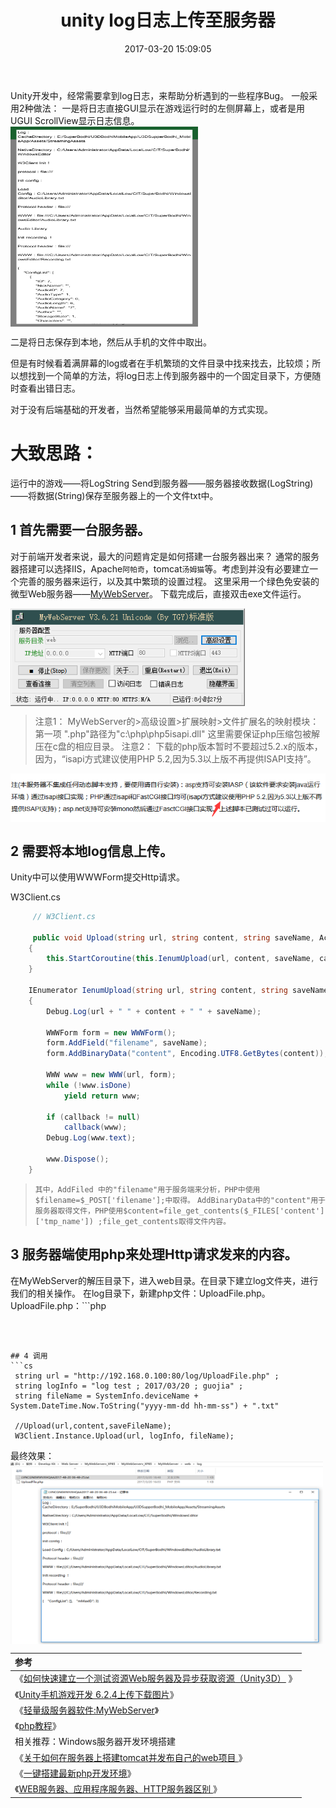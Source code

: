﻿---
title: unity log日志上传至服务器
date: 2017-03-20 15:09:05
tags: [Unity]
---

 Unity开发中，经常需要拿到log日志，来帮助分析遇到的一些程序Bug。
 一般采用2种做法：
 一是将日志直接GUI显示在游戏运行时的左侧屏幕上，或者是用UGUI ScrollView显示日志信息。
 <img src = "unity-log/log ugui.png" width = "300" height="320" align="center" title="log信息默认隐藏，双击屏幕时显示，再点击log界面的黑边时关闭"/>

 二是将日志保存到本地，然后从手机的文件中取出。

 但是有时候看着满屏幕的log或者在手机繁琐的文件目录中找来找去，比较烦；所以想找到一个简单的方法，将log日志上传到服务器中的一个固定目录下，方便随时查看出错日志。

 对于没有后端基础的开发者，<!--几乎是从零开始思考这个问题；-->当然希望能够采用最简单的方式实现。
 
 # 大致思路：
 运行中的游戏——将LogString Send到服务器——服务器接收数据(LogString)——将数据(String)保存至服务器上的一个文件txt中。

 <!--more-->

## 1 首先需要一台服务器。
 对于前端开发者来说，最大的问题肯定是如何搭建一台服务器出来？
 通常的服务器搭建可以选择IIS，Apache`阿帕奇`，tomcat`汤姆猫`等。考虑到并没有必要建立一个完善的服务器来运行，以及其中繁琐的设置过程。
 这里采用一个绿色免安装的微型Web服务器——[MyWebServer](http://cr173.com/soft/53598.html)。
 下载完成后，直接双击exe文件运行。

 <img src = "unity-log/my web server.png" width = "375" align="center" title="MyWebServer工具">

 > 注意1：
 MyWebServer的>高级设置>扩展映射>文件扩展名的映射模块：第一项 ".php"路径为"c:\php\php5isapi.dll"
 这里需要保证php压缩包被解压在c盘的相应目录。
 > 注意2：
 下载的php版本暂时不要超过5.2.x的版本，因为，“isapi方式建议使用PHP 5.2,因为5.3以上版不再提供ISAPI支持”。
 <img src = "unity-log/web server tool.png" width = "600" align="center" title="isapi配置">

## 2 需要将本地log信息上传。
 Unity中可以使用WWWForm提交Http请求。
 		
W3Client.cs 
```cs
	 // W3Client.cs

     public void Upload(string url, string content, string saveName, Action<WWW> callback = null)
    {
        this.StartCoroutine(this.IenumUpload(url, content, saveName, callback));
    }

    IEnumerator IenumUpload(string url, string content, string saveName, Action<WWW> callback = null)
    {
        Debug.Log(url + " " + content + " " + saveName);

        WWWForm form = new WWWForm();
        form.AddField("filename", saveName);
        form.AddBinaryData("content", Encoding.UTF8.GetBytes(content));
		
        WWW www = new WWW(url, form);
        while (!www.isDone)
            yield return www;

        if (callback != null)
            callback(www);
        Debug.Log(www.text);

        www.Dispose();
    }
 ```
> `其中，AddFiled 中的"filename"用于服务端来分析，PHP中使用$filename=$_POST['filename'];中取得。`
`AddBinaryData中的"content"用于服务器取得文件，PHP使用$content=file_get_contents($_FILES['content']['tmp_name']) ;file_get_contents取得文件内容。`

## 3 服务器端使用php来处理Http请求发来的内容。
 在MyWebServer的解压目录下，进入web目录。在目录下建立log文件夹，进行我们的相关操作。
 在log目录下，新建php文件：UploadFile.php。
UploadFile.php：```php
 <?php
$filename = $_POST['filename'];
$content = file_get_contents($_FILES['content']['tmp_name']);

$myfile = fopen($filename, "w") or die("Unable to open file!");
fwrite($myfile, $content);
fclose($myfile);

echo $content ;
?> 
```

## 4 调用
```cs
 string url = "http://192.168.0.100:80/log/UploadFile.php" ;
 string logInfo = "log test ; 2017/03/20 ; guojia" ;
 string fileName = SystemInfo.deviceName + System.DateTime.Now.ToString("yyyy-mm-dd hh-mm-ss") + ".txt"

 //Upload(url,content,saveFileName);
 W3Client.Instance.Upload(url, logInfo, fileName);
 ```
 最终效果：
 <img src = "unity-log/result.png" width = "500" height="292" align="center"/>

> 
| 参考 |
| :-------- |
| 《[如何快速建立一个测试资源Web服务器及异步获取资源（Unity3D）](http://www.cnblogs.com/IlidanStormRage/p/6102279.html)  》|
| 《[Unity手机游戏开发 6.2.4上传下载图片](http://book.51cto.com/art/201410/453946.htm)》|
| 《[轻量级服务器软件:MyWebServer](http://cr173.com/soft/53598.html)》|
| 《[php教程](http://www.w3school.com.cn/php/php_file_create.asp)》|
| 相关推荐：Windows服务器开发环境搭建 |
| 《[关于如何在服务器上搭建tomcat并发布自己的web项目 ](http://blog.csdn.net/debugal/article/details/49330905)》|
|《[一键搭建最新php开发环境](http://jingyan.baidu.com/article/fcb5aff7a79531edaa4a713b.html)》|
|《[WEB服务器、应用程序服务器、HTTP服务器区别 ](http://www.cnblogs.com/zhaoyl/archive/2012/10/10/2718575.html)》|